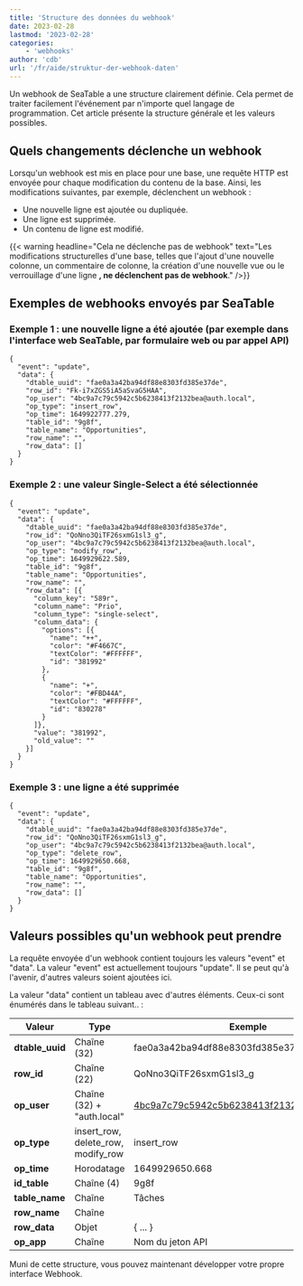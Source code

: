 ```yaml
---
title: 'Structure des données du webhook'
date: 2023-02-28
lastmod: '2023-02-28'
categories:
    - 'webhooks'
author: 'cdb'
url: '/fr/aide/struktur-der-webhook-daten'
---
```


Un webhook de SeaTable a une structure clairement définie. Cela permet de traiter facilement l'événement par n'importe quel langage de programmation. Cet article présente la structure générale et les valeurs possibles.

## Quels changements déclenche un webhook

Lorsqu'un webhook est mis en place pour une base, une requête HTTP est envoyée pour chaque modification du contenu de la base. Ainsi, les modifications suivantes, par exemple, déclenchent un webhook :

- Une nouvelle ligne est ajoutée ou dupliquée.
- Une ligne est supprimée.
- Un contenu de ligne est modifié.

{{< warning headline="Cela ne déclenche pas de webhook" text="Les modifications structurelles d'une base, telles que l'ajout d'une nouvelle colonne, un commentaire de colonne, la création d'une nouvelle vue ou le verrouillage d'une ligne **, ne déclenchent pas de webhook**." />}}

## Exemples de webhooks envoyés par SeaTable

### Exemple 1 : une nouvelle ligne a été ajoutée (par exemple dans l'interface web SeaTable, par formulaire web ou par appel API)

```
{
  "event": "update",
  "data": {
    "dtable_uuid": "fae0a3a42ba94df88e8303fd385e37de",
    "row_id": "Fk-i7xZGS5iA5aSvaG5HAA",
    "op_user": "4bc9a7c79c5942c5b6238413f2132bea@auth.local",
    "op_type": "insert_row",
    "op_time": 1649922777.279,
    "table_id": "9g8f",
    "table_name": "Opportunities",
    "row_name": "",
    "row_data": []
  }
}

```

### Exemple 2 : une valeur Single-Select a été sélectionnée

```
{
  "event": "update",
  "data": {
    "dtable_uuid": "fae0a3a42ba94df88e8303fd385e37de",
    "row_id": "QoNno3QiTF26sxmG1sl3_g",
    "op_user": "4bc9a7c79c5942c5b6238413f2132bea@auth.local",
    "op_type": "modify_row",
    "op_time": 1649929622.589,
    "table_id": "9g8f",
    "table_name": "Opportunities",
    "row_name": "",
    "row_data": [{
      "column_key": "589r",
      "column_name": "Prio",
      "column_type": "single-select",
      "column_data": {
        "options": [{
          "name": "++",
          "color": "#F4667C",
          "textColor": "#FFFFFF",
          "id": "381992"
        },
        {
          "name": "+",
          "color": "#FBD44A",
          "textColor": "#FFFFFF",
          "id": "830278"
        }
      ]},
      "value": "381992",
      "old_value": ""
    }]
  }
}

```

### Exemple 3 : une ligne a été supprimée

```
{
  "event": "update",
  "data": {
    "dtable_uuid": "fae0a3a42ba94df88e8303fd385e37de",
    "row_id": "QoNno3QiTF26sxmG1sl3_g",
    "op_user": "4bc9a7c79c5942c5b6238413f2132bea@auth.local",
    "op_type": "delete_row",
    "op_time": 1649929650.668,
    "table_id": "9g8f",
    "table_name": "Opportunities",
    "row_name": "",
    "row_data": []
  }
}

```

## Valeurs possibles qu'un webhook peut prendre

La requête envoyée d'un webhook contient toujours les valeurs "event" et "data". La valeur "event" est actuellement toujours "update". Il se peut qu'à l'avenir, d'autres valeurs soient ajoutées ici.

La valeur "data" contient un tableau avec d'autres éléments. Ceux-ci sont énumérés dans le tableau suivant.. :

| Valeur          | Type                               | Exemple                                     |
| --------------- | ---------------------------------- | ------------------------------------------- |
| **dtable_uuid** | Chaîne (32)                        | fae0a3a42ba94df88e8303fd385e37de            |
| **row_id**      | Chaîne (22)                        | QoNno3QiTF26sxmG1sl3_g                      |
| **op_user**     | Chaîne (32) + "auth.local"         | 4bc9a7c79c5942c5b6238413f2132bea@auth.local |
| **op_type**     | insert_row, delete_row, modify_row | insert_row                                  |
| **op_time**     | Horodatage                         | 1649929650.668                              |
| **id_table**    | Chaîne (4)                         | 9g8f                                        |
| **table_name**  | Chaîne                             | Tâches                                      |
| **row_name**    | Chaîne                             |                                             |
| **row_data**    | Objet                              | { ... }                                     |
| **op_app**      | Chaîne                             | Nom du jeton API                            |

Muni de cette structure, vous pouvez maintenant développer votre propre interface Webhook.
